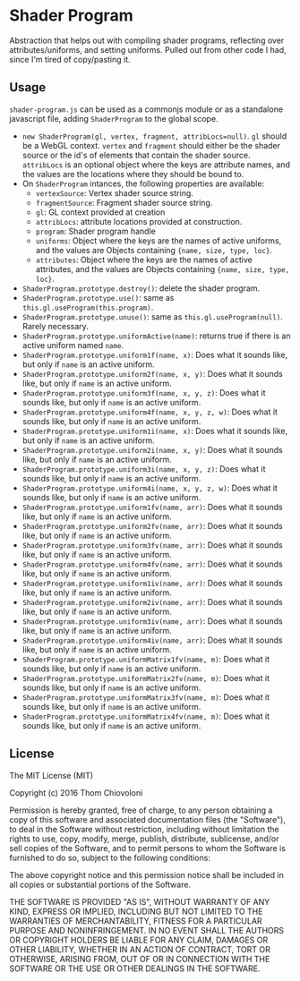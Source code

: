 # Shader Program

Abstraction that helps out with compiling shader programs, reflecting over attributes/uniforms, and setting uniforms. Pulled out from other code I had, since I'm tired of copy/pasting it.

## Usage

`shader-program.js` can be used as a commonjs module or as a standalone javascript file, adding `ShaderProgram` to the global scope.

- `new ShaderProgram(gl, vertex, fragment, attribLocs=null)`. `gl` should be a WebGL context. `vertex` and `fragment` should either be the shader source or the id's of elements that contain the shader source. `attribLocs` is an optional object where the keys are attribute names, and the values are the locations where they should be bound to.
- On `ShaderProgram` intances, the following properties are available:
	- `vertexSource`: Vertex shader source string.
	- `fragmentSource`: Fragment shader source string.
	- `gl`: GL context provided at creation
	- `attribLocs`: attribute locations provided at construction.
	- `program`: Shader program handle
	- `uniforms`: Object where the keys are the names of active uniforms, and the values are Objects containing `{name, size, type, loc}`.
	- `attributes`: Object where the keys are the names of active attributes, and the values are Objects containing `{name, size, type, loc}`.
- `ShaderProgram.prototype.destroy()`: delete the shader program.
- `ShaderProgram.prototype.use()`: same as `this.gl.useProgram(this.program)`.
- `ShaderProgram.prototype.unuse()`: same as `this.gl.useProgram(null)`. Rarely necessary.
- `ShaderProgram.prototype.uniformActive(name)`: returns true if there is an active uniform named `name`.
- `ShaderProgram.prototype.uniform1f(name, x)`: Does what it sounds like, but only if `name` is an active uniform.
- `ShaderProgram.prototype.uniform2f(name, x, y)`: Does what it sounds like, but only if `name` is an active uniform.
- `ShaderProgram.prototype.uniform3f(name, x, y, z)`: Does what it sounds like, but only if `name` is an active uniform.
- `ShaderProgram.prototype.uniform4f(name, x, y, z, w)`: Does what it sounds like, but only if `name` is an active uniform.
- `ShaderProgram.prototype.uniform1i(name, x)`: Does what it sounds like, but only if `name` is an active uniform.
- `ShaderProgram.prototype.uniform2i(name, x, y)`: Does what it sounds like, but only if `name` is an active uniform.
- `ShaderProgram.prototype.uniform3i(name, x, y, z)`: Does what it sounds like, but only if `name` is an active uniform.
- `ShaderProgram.prototype.uniform4i(name, x, y, z, w)`: Does what it sounds like, but only if `name` is an active uniform.
- `ShaderProgram.prototype.uniform1fv(name, arr)`: Does what it sounds like, but only if `name` is an active uniform.
- `ShaderProgram.prototype.uniform2fv(name, arr)`: Does what it sounds like, but only if `name` is an active uniform.
- `ShaderProgram.prototype.uniform3fv(name, arr)`: Does what it sounds like, but only if `name` is an active uniform.
- `ShaderProgram.prototype.uniform4fv(name, arr)`: Does what it sounds like, but only if `name` is an active uniform.
- `ShaderProgram.prototype.uniform1iv(name, arr)`: Does what it sounds like, but only if `name` is an active uniform.
- `ShaderProgram.prototype.uniform2iv(name, arr)`: Does what it sounds like, but only if `name` is an active uniform.
- `ShaderProgram.prototype.uniform3iv(name, arr)`: Does what it sounds like, but only if `name` is an active uniform.
- `ShaderProgram.prototype.uniform4iv(name, arr)`: Does what it sounds like, but only if `name` is an active uniform.
- `ShaderProgram.prototype.uniformMatrix1fv(name, m)`: Does what it sounds like, but only if `name` is an active uniform.
- `ShaderProgram.prototype.uniformMatrix2fv(name, m)`: Does what it sounds like, but only if `name` is an active uniform.
- `ShaderProgram.prototype.uniformMatrix3fv(name, m)`: Does what it sounds like, but only if `name` is an active uniform.
- `ShaderProgram.prototype.uniformMatrix4fv(name, m)`: Does what it sounds like, but only if `name` is an active uniform.

## License

The MIT License (MIT)

Copyright (c) 2016 Thom Chiovoloni

Permission is hereby granted, free of charge, to any person obtaining a copy of this software and associated documentation files (the "Software"), to deal in the Software without restriction, including without limitation the rights to use, copy, modify, merge, publish, distribute, sublicense, and/or sell copies of the Software, and to permit persons to whom the Software is furnished to do so, subject to the following conditions:

The above copyright notice and this permission notice shall be included in all copies or substantial portions of the Software.

THE SOFTWARE IS PROVIDED "AS IS", WITHOUT WARRANTY OF ANY KIND, EXPRESS OR IMPLIED, INCLUDING BUT NOT LIMITED TO THE WARRANTIES OF MERCHANTABILITY, FITNESS FOR A PARTICULAR PURPOSE AND NONINFRINGEMENT. IN NO EVENT SHALL THE AUTHORS OR COPYRIGHT HOLDERS BE LIABLE FOR ANY CLAIM, DAMAGES OR OTHER LIABILITY, WHETHER IN AN ACTION OF CONTRACT, TORT OR OTHERWISE, ARISING FROM, OUT OF OR IN CONNECTION WITH THE SOFTWARE OR THE USE OR OTHER DEALINGS IN THE SOFTWARE.
